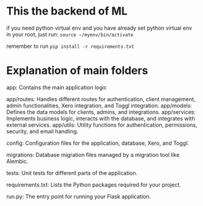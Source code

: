 # This the backend of ML

if you need python virtual env and you have already set python virtual env in your root, just run: `source ~/myenv/bin/activate`

remember to run `pip install -r requirements.txt`


# Explanation of main folders

app: Contains the main application logic

app/routes: Handles different routes for authentication, client management, admin functionalities, Xero integration, and Toggl integration.
app/models: Defines the data models for clients, admins, and integrations.
app/services: Implements business logic, interacts with the database, and integrates with external services.
app/utils: Utility functions for authentication, permissions, security, and email handling.

config: Configuration files for the application, database, Xero, and Toggl.

migrations: Database migration files managed by a migration tool like Alembic.

tests: Unit tests for different parts of the application.

requirements.txt: Lists the Python packages required for your project.

run.py: The entry point for running your Flask application.
